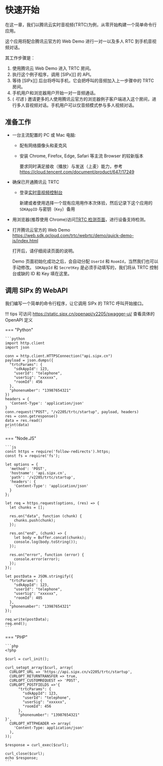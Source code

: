 # 快速开始

在这一章，我们以腾讯云实时音视频(TRTC)为例，从零开始构建一个简单命令行应用。

这个应用将配合腾讯云官方的 Web Demo 进行一对一以及多人 RTC 到手机音视频对话。

其工作步骤是：

1. 使用腾讯云 Web Demo 进入 TRTC 房间。
1. 执行这个例子程序，调用 [SIPx][] 的 API。
1. 等待 [SIPx][] 后台将呼叫手机，它会把呼叫的音频加入上一步骤中的 TRTC 房间。
1. 手机用户和浏览器用户开始一对一音频通话。
1. ( *可选* ) 邀请更多的人使用腾讯云官方的浏览器例子客户端进入这个房间，进行多人音视频对话。手机用户可以仅音频模式参与多人视频对话。

## 准备工作

- 一台主流配置的 PC 或 Mac 电脑:
    - 配有网络摄像头和麦克风

    - 安装 Chrome, Firefox, Edge, Safari 等主流 Browser 的较新版本

        要求同时满足接收（播放）与发送（上麦）能力，参考 <https://cloud.tencent.com/document/product/647/17249>

- 确保已开通腾讯云 TRTC

    - 登录[实时音视频控制台](https://console.cloud.tencent.com/trtc)

        新建或者使用选择一个现有应用用作本次体验，然后记录下这个应用的 `SDKAppID` 与密钥（`Key`）备用

- 用浏览器(推荐使用 Chrome)访问[TRTC 检测页面](https://web.sdk.qcloud.com/trtc/webrtc/demo/detect/index.html)，进行设备支持检测。

- 打开腾讯云官方的 Web Demo <https://web.sdk.qcloud.com/trtc/webrtc/demo/quick-demo-js/index.html>

    打开后，请仔细阅读页面的说明。

    Demo 页面初始化成功之后，会自动分配 `UserId` 和 `RoomId`，当然我们也可以手动修改。
    `SDKAppId` 和 `SecretKey` 是必须手动填写的，我们将从 TRTC 控制台或缺的 ID 和 Key 填在这里。

## 调用 SIPx 的 WebAPI

我们编写一个简单的命令行程序，让它调用 SIPx 的 TRTC 呼叫开始接口。

!!! tips
    可访问 <https://static.sipx.cn/openapi/v2205/swagger-ui/> 查看具体的 OpenAPI 定义

=== "Python"

    ```python
    import http.client
    import json
    
    conn = http.client.HTTPSConnection("api.sipx.cn")
    payload = json.dumps({
      "trtcParams": {
        "sdkAppId": 123,
        "userId": "telephone",
        "userSig": "xxxxxx",
        "roomId": 456
      },
      "phonenumber": "13987654321"
    })
    headers = {
      'Content-Type': 'application/json'
    }
    conn.request("POST", "/v2205/trtc/startup", payload, headers)
    res = conn.getresponse()
    data = res.read()
    print(data)
    ```

=== "Node.JS"

    ```js
    const https = require('follow-redirects').https;
    const fs = require('fs');
    
    let options = {
      'method': 'POST',
      'hostname': 'api.sipx.cn',
      'path': '/v2205/trtc/startup',
      'headers': {
        'Content-Type': 'application/json'
      }
    };
    
    let req = https.request(options, (res) => {
      let chunks = [];
    
      res.on("data", function (chunk) {
        chunks.push(chunk);
      });
    
      res.on("end", (chunk) => {
        let body = Buffer.concat(chunks);
        console.log(body.toString());
      });
    
      res.on("error", function (error) {
        console.error(error);
      });
    });
    
    let postData = JSON.stringify({
      "trtcParams": {
        "sdkAppId": 123,
        "userId": "telephone",
        "userSig": "xxxxxx",
        "roomId": 405
      },
      "phonenumber": "13987654321"
    });
    
    req.write(postData);    
    req.end();
    ```

=== "PHP"

    ```php
    <?php
    
    $curl = curl_init();
    
    curl_setopt_array($curl, array(
      CURLOPT_URL => 'https://api.sipx.cn/v2205/trtc/startup',
      CURLOPT_RETURNTRANSFER => true,
      CURLOPT_CUSTOMREQUEST => 'POST',
      CURLOPT_POSTFIELDS =>'{
          "trtcParams": {
            "sdkAppId": 123,
            "userId": "telephone",
            "userSig": "xxxxxx",
            "roomId": 456
          },
          "phonenumber": "13987654321"
    }',
      CURLOPT_HTTPHEADER => array(
        'Content-Type: application/json'
      ),
    ));
    
    $response = curl_exec($curl);
    
    curl_close($curl);
    echo $response;
    ```
